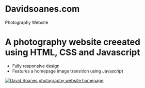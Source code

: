 # Davidsoanes.com
Photography Website

# A photography website creeated using HTML, CSS and Javascript
- Fully responsive design
- Features a homepage image transition using Javascript

<a href="davidsoanes.com"><img src="images/david-soanes-homepage.png" title="DavidSoanes.com" alt="David Soanes photography website homepage"></a>
